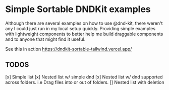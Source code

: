# Simple Sortable DNDKit examples

Although there are several examples on how to use @dnd-kit, there weren't any I could just run in my local setup quickly. Providing simple examples with lightweight components to better help me build draggable components and to anyone that might find it useful.

See this in action
https://dndkit-sortable-tailwind.vercel.app/


## TODOS

[x] Simple list
[x] Nested list w/ simple dnd
[x] Nested list w/ dnd supported across folders. i.e Drag files into or out of folders.
[] Nested list with deletion
